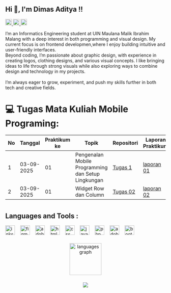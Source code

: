 <h2 align="left">Hi 👋, I'm Dimas Aditya !!</h2>

<div align="left">
  <a href="https://instagram.com/_dimasadtr" target="_blank">
    <img src="https://img.shields.io/static/v1?message=Instagram&logo=instagram&label=&color=black&logoColor=pink&labelColor=black&style=flat" height="20" alt="instagram logo" />
  </a>
  <a href="https://discord.com/users/7skyline_" target="_blank">
    <img src="https://img.shields.io/static/v1?message=Discord&logo=discord&label=&color=black&logoColor=blue&labelColor=black&style=flat" height="20" alt="discord logo" />
  </a>
  <a href="mailto:dimasaditya1711@gmail.com" target="_blank">
    <img src="https://img.shields.io/static/v1?message=Gmail&logo=gmail&label=&color=black&logoColor=red&labelColor=black&style=flat" height="20" alt="gmail logo" />
  </a>
</div>

<p align="left">I’m an Informatics Engineering student at UIN Maulana Malik Ibrahim Malang with a deep interest in both programming and visual design. My current focus is on frontend developmen,where I enjoy building intuitive and user-friendly interfaces.<br>Beyond coding, I’m passionate about graphic design, with experience in creating logos, clothing designs, and various visual concepts. I like bringing ideas to life through strong visuals while also exploring ways to combine design and technology in my projects.<br><br> I’m always eager to grow, experiment, and push my skills further in both tech and creative fields.</p>

###

# 💻 Tugas Mata Kuliah Mobile Programing:

| No | Tanggal | Praktikum ke | Topik                                               | Repositori                                     | Laporan Praktikum                         |
|----|-----------|-------------|-----------------------------------------------------|-------------------------------------------|-------------------------------------------|
| 1  | 03-09-2025        | 01           | Pengenalan Mobile Programming dan Setup Lingkungan  | [Tugas 1](#)                             | [laporan 01](https://drive.google.com/file/d/1TLY4sM7hO9rH5khGs4STi6g32TNsNAUc/view?usp=drive_link)                     |
| 2  | 03-09-2025        | 01           | Widget Row dan Column                               | [Tugas 02](#)                             | [ laporan 02](#)                     |
#

# <h2 align="left">Languages and Tools :</h2>

<div align="left">
  <img src="https://cdn.jsdelivr.net/gh/devicons/devicon/icons/inkscape/inkscape-original.svg" height="30" alt="inkscape logo"  />
  <img width="9" />
  <img src="https://cdn.jsdelivr.net/gh/devicons/devicon/icons/figma/figma-original.svg" height="30" alt="figma logo"  />
  <img width="9" />
  <img src="https://skillicons.dev/icons?i=ps" height="30" alt="adobephotoshop logo"  />
  <img width="9" />
  <img src="https://cdn.jsdelivr.net/gh/devicons/devicon/icons/html5/html5-original.svg" height="30" alt="html5 logo"  />
  <img width="9" />
  <img src="https://cdn.jsdelivr.net/gh/devicons/devicon/icons/css3/css3-original.svg" height="30" alt="css logo"  />
  <img width="9" />
  <img src="https://cdn.jsdelivr.net/gh/devicons/devicon/icons/javascript/javascript-original.svg" height="30" alt="javascript logo"  />
  <img width="9" />
  <img src="https://cdn.jsdelivr.net/gh/devicons/devicon/icons/php/php-original.svg" height="30" alt="php logo"  />
  <img width="9" />
  <img src="https://skillicons.dev/icons?i=ai" height="30" alt="adobeillustrator logo"  />
  <img width="9" />
  <img src="https://cdn.jsdelivr.net/gh/devicons/devicon/icons/bootstrap/bootstrap-original.svg" height="30" alt="bootstrap logo"  />
</div>

###

<div align="center">
  <img src="https://github-readme-stats.vercel.app/api/top-langs?username=dimasadtr&locale=en&hide_title=false&layout=compact&card_width=320&langs_count=6&theme=tokyonight&hide_border=false&order=2" height="100" alt="languages graph"  />
</div>

###

<div align="center">
  <img src="https://visitor-badge.laobi.icu/badge?page_id=dimasadtr.dimasadtr&"  />
</div>

###